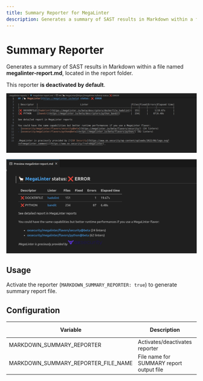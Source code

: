 ```yaml
---
title: Summary Reporter for MegaLinter
description: Generates a summary of SAST results in Markdown within a file named 'megalinter-report.md', located in the report folder.
---
```


# Summary Reporter

Generates a summary of SAST results in Markdown within a file named **megalinter-report.md**, located in the report folder.

This reporter **is deactivated by default**.

![Screenshot](../assets/images/MarkdownSummaryReporter_1.png)

![Screenshot](../assets/images/MarkdownSummaryReporter_2.png)

## Usage

Activate the reporter (`MARKDOWN_SUMMARY_REPORTER: true`) to generate summary report file.

## Configuration

| Variable                                | Description                                                                                                       | Default value              |
|-----------------------------------------|-------------------------------------------------------------------------------------------------------------------|----------------------------|
| MARKDOWN_SUMMARY_REPORTER                          | Activates/deactivates reporter                                                                                    | `false`                    |
| MARKDOWN_SUMMARY_REPORTER_FILE_NAME                | File name for SUMMARY report output file                                                                            | `megalinter-report.md` |
